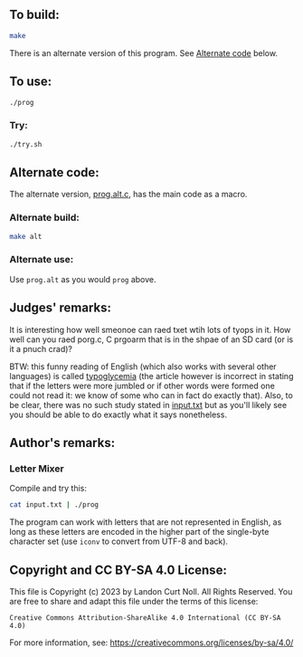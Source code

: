 ## To build:

```sh
make
```

There is an alternate version of this program. See [Alternate
code](#alternate-code) below.


## To use:

```sh
./prog
```


### Try:

```sh
./try.sh
```


## Alternate code:

The alternate version, [prog.alt.c](prog.alt.c), has the main code as a macro.


### Alternate build:

```sh
make alt
```


### Alternate use:

Use `prog.alt` as you would `prog` above.


## Judges' remarks:

It is interesting how well smeonoe can raed txet wtih lots of tyops in it.
How well can you raed porg.c, C prgoarm that is in the shpae of an SD card (or
is it a pnuch crad)?

BTW: this funny reading of English (which also works with several other
languages) is called
[typoglycemia](https://www.mrc-cbu.cam.ac.uk/personal/matt.davis/Cmabrigde/)
(the article however is incorrect in stating that if the letters were more
jumbled or if other words were formed one could not read it: we know of some who
can in fact do exactly that). Also, to be clear, there was no such study stated
in [input.txt](input.txt) but as you'll likely see you should be able to do
exactly what it says nonetheless.


## Author's remarks:


### Letter Mixer

Compile and try this:

```sh
cat input.txt | ./prog
```

The program can work with letters that are not represented in English, as long
as these letters are encoded in the higher part of the single-byte character set
(use `iconv` to convert from UTF-8 and back).


## Copyright and CC BY-SA 4.0 License:

This file is Copyright (c) 2023 by Landon Curt Noll.  All Rights Reserved.
You are free to share and adapt this file under the terms of this license:

    Creative Commons Attribution-ShareAlike 4.0 International (CC BY-SA 4.0)

For more information, see: https://creativecommons.org/licenses/by-sa/4.0/
